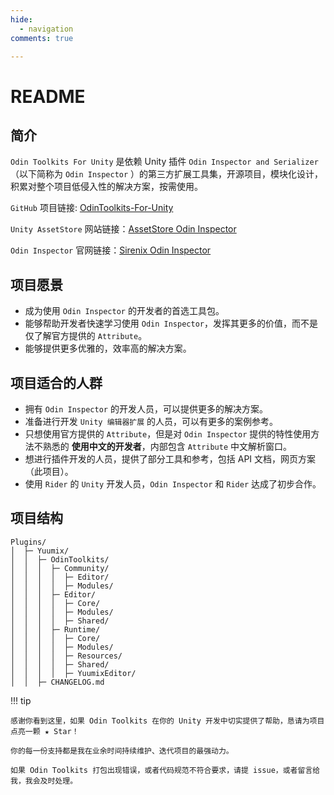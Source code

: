 ```yaml
---
hide:
  - navigation
comments: true

---
```


# README

## 简介

`Odin Toolkits For Unity` 是依赖 Unity 插件 `Odin Inspector and Serializer`（以下简称为 `Odin Inspector` ）的第三方扩展工具集，开源项目，模块化设计，积累对整个项目低侵入性的解决方案，按需使用。

`GitHub` 项目链接: [OdinToolkits-For-Unity](https://github.com/Yuumi-Zeus/OdinToolkits-For-Unity)

`Unity AssetStore` 网站链接：[AssetStore Odin Inspector](https://assetstore.unity.com/packages/tools/utilities/odin-inspector-and-serializer-89041)

`Odin Inspector` 官网链接：[Sirenix Odin Inspector](https://odininspector.com/)

## 项目愿景

- 成为使用 `Odin Inspector` 的开发者的首选工具包。
- 能够帮助开发者快速学习使用 `Odin Inspector`，发挥其更多的价值，而不是仅了解官方提供的 `Attribute`。
- 能够提供更多优雅的，效率高的解决方案。

## 项目适合的人群

- 拥有 `Odin Inspector` 的开发人员，可以提供更多的解决方案。
- 准备进行开发 `Unity 编辑器扩展` 的人员，可以有更多的案例参考。
- 只想使用官方提供的 `Attribute`，但是对 `Odin Inspector` 提供的特性使用方法不熟悉的 **使用中文的开发者**，内部包含 `Attribute` 中文解析窗口。
- 想进行插件开发的人员，提供了部分工具和参考，包括 API 文档，网页方案（此项目）。
- 使用 `Rider` 的 `Unity` 开发人员，`Odin Inspector` 和 `Rider` 达成了初步合作。

## 项目结构

``` title="项目树形结构图"
Plugins/
│  ├─ Yuumix/
│  │  ├─ OdinToolkits/
│  │  │  ├─ Community/
│  │  │  │  ├─ Editor/
│  │  │  │  ├─ Modules/
│  │  │  ├─ Editor/
│  │  │  │  ├─ Core/
│  │  │  │  ├─ Modules/
│  │  │  │  ├─ Shared/
│  │  │  ├─ Runtime/
│  │  │  │  ├─ Core/
│  │  │  │  ├─ Modules/
│  │  │  │  ├─ Resources/
│  │  │  │  ├─ Shared/
│  │  │  │  ├─ YuumixEditor/
│  │  ├─ CHANGELOG.md
```

!!! tip

    感谢你看到这里，如果 Odin Toolkits 在你的 Unity 开发中切实提供了帮助，恳请为项目点亮一颗 ★ Star！
    
    你的每一份支持都是我在业余时间持续维护、迭代项目的最强动力。
    
    如果 Odin Toolkits 打包出现错误，或者代码规范不符合要求，请提 issue，或者留言给我，我会及时处理。
